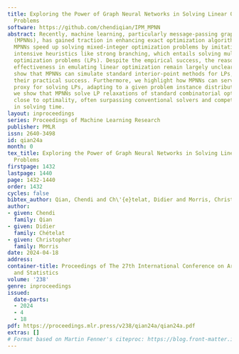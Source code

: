 ```yaml
---
title: Exploring the Power of Graph Neural Networks in Solving Linear Optimization
  Problems
software: https://github.com/chendiqian/IPM_MPNN
abstract: Recently, machine learning, particularly message-passing graph neural networks
  (MPNNs), has gained traction in enhancing exact optimization algorithms. For example,
  MPNNs speed up solving mixed-integer optimization problems by imitating computational
  intensive heuristics like strong branching, which entails solving multiple linear
  optimization problems (LPs). Despite the empirical success, the reasons behind MPNNs’
  effectiveness in emulating linear optimization remain largely unclear. Here, we
  show that MPNNs can simulate standard interior-point methods for LPs, explaining
  their practical success. Furthermore, we highlight how MPNNs can serve as a lightweight
  proxy for solving LPs, adapting to a given problem instance distribution. Empirically,
  we show that MPNNs solve LP relaxations of standard combinatorial optimization problems
  close to optimality, often surpassing conventional solvers and competing approaches
  in solving time.
layout: inproceedings
series: Proceedings of Machine Learning Research
publisher: PMLR
issn: 2640-3498
id: qian24a
month: 0
tex_title: Exploring the Power of Graph Neural Networks in Solving Linear Optimization
  Problems
firstpage: 1432
lastpage: 1440
page: 1432-1440
order: 1432
cycles: false
bibtex_author: Qian, Chendi and Ch\'{e}telat, Didier and Morris, Christopher
author:
- given: Chendi
  family: Qian
- given: Didier
  family: Chételat
- given: Christopher
  family: Morris
date: 2024-04-18
address:
container-title: Proceedings of The 27th International Conference on Artificial Intelligence
  and Statistics
volume: '238'
genre: inproceedings
issued:
  date-parts:
  - 2024
  - 4
  - 18
pdf: https://proceedings.mlr.press/v238/qian24a/qian24a.pdf
extras: []
# Format based on Martin Fenner's citeproc: https://blog.front-matter.io/posts/citeproc-yaml-for-bibliographies/
---
```

